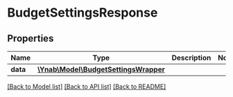 # BudgetSettingsResponse

## Properties
Name | Type | Description | Notes
------------ | ------------- | ------------- | -------------
**data** | [**\Ynab\Model\BudgetSettingsWrapper**](BudgetSettingsWrapper.md) |  | 

[[Back to Model list]](../README.md#documentation-for-models) [[Back to API list]](../README.md#documentation-for-api-endpoints) [[Back to README]](../README.md)


